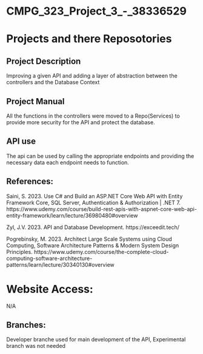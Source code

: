 <!DOCTYPE html>
<html>
<body>

<h1>CMPG_323_Project_3_-_38336529</h1>
<h1>Projects and there Reposotories</h1>

<h2>Project Description</h2>
<p>Improving a given API and adding a layer of abstraction between the controllers and the Database Context</p>

<h2>Project Manual</h2>
<p>All the functions in the controllers were moved to a Repo(Services) to provide more security for the API and protect the database.</p>

<h2>API use</h2>
<p>The api can be used by calling the appropriate endpoints and providing the necessary data each endpoint needs to function.</p>

<h2>References:</h2>
<p>Saini, S. 2023. Use C# and Build an ASP.NET Core Web API with Entity Framework Core, SQL Server, Authentication & Authorization | .NET 7. https://www.udemy.com/course/build-rest-apis-with-aspnet-core-web-api-entity-framework/learn/lecture/36980480#overview </p>
<p>Zyl, J.V. 2023. API and Database Development. https://exceedit.tech/</p>
<p>Pogrebinsky, M. 2023. Architect Large Scale Systems using Cloud Computing, Software Architecture Patterns & Modern System Design Principles. https://www.udemy.com/course/the-complete-cloud-computing-software-architecture-patterns/learn/lecture/30340130#overview</p>

<h1>Website Access:</h1>
<p>N/A</p>

<h2>Branches:</h2>
<p>Developer branche used for main development of the API, Experimental branch was not needed</p>

</body>
</html>
